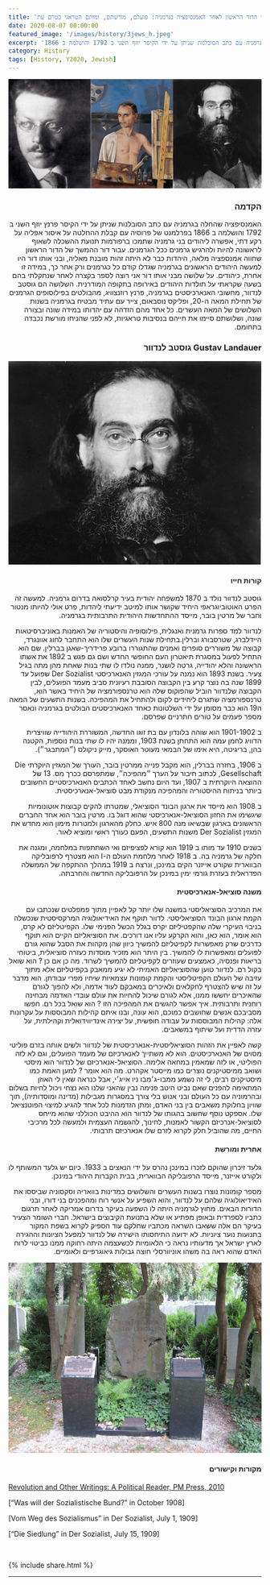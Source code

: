 ```yaml
---
title: 'שלושה יהודים בני הדור הראשון לאחר האמנסיפציה בגרמניה: פועלם, מורשתם, ומותם הטראגי בטרם עת'
date: 2020-08-07 00:00:00
featured_image: '/images/history/3jews_h.jpeg'
excerpt: 'האמנסיפציה שהחלה בגרמניה עם כתב הסובלנות שניתן על ידי הקיסר יוזף השני ב 1792 והושלמה ב 1866' 
category: History
tags: [History, Y2020, Jewish]
---
```


<div class="gallery" data-columns="1">
	<img src="/images/history/3jews_h.jpeg">
	
</div>

<h3 align="right"><strong>הקדמה</strong>
</h3>

<p dir="rtl"> 
האמנסיפציה שהחלה בגרמניה עם כתב הסובלנות שניתן על ידי הקיסר פרנץ יוזף השני ב 1792 והושלמה ב 1866 בפרלמנט של פרוסיה עם קבלת ההחלטה על איסור אפליה על רקע דתי, אפשרה ליהודים בני גרמניה שתמכו ברפורמות תנועת ההשכלה לשאוף לראשונה להיות ולהרגיש גרמנים ככל הגרמנים. עבור דור ההמשך של הדור הראשון שחווה אמנספציה מלאה, היהדות כבר לא היתה זהות מובנת מאליה, ובני אותו דור היו למעשה היהודים הראשונים  בגרמניה שגדלו קודם כל כגרמנים ורק אחר כך, במידה זו אחרת, כיהודים. על שלושה מבני אותו דור אני רוצה לספר בקצרה לאחר שנתקלתי בהם בשעה שקראתי על תולדות היהודים באירופה בתקופה המודרנית. השלושה הם גוסטב לנדוור, מחשובי האנארכיסטים בגרמניה, פרנץ רוזנצוויג, מהבולטים בפילוסופים הגרמנים של תחילת המאה ה-20, ופליקס נוסבאום, צייר עם עתיד מבטיח בגרמניה בשנות השלושים של המאה העשרים. כל אחד מהם הזדהה עם יהדותו במידה שונה ובצורה שונה, ושלושתם סיימו את חייהם בנסיבות טראגיות, לא לפני שהניחו מורשת נכבדה בתחומם.
</p>

<h3 align="right"><strong>גוסטב לנדוור Gustav Landauer</strong></h3>

<div class="gallery" data-columns="1">
	<img src="/images/history/landauer.jpeg">
</div>

<h4 align="right">קורות חייו
</h4>

<p dir="rtl"> 
גוסטב לנדוור נולד ב 1870 למשפחה יהודית בעיר קרלסואה בדרום גרמניה. למעשה זה הפרט האוטוביוגראפי היחיד שקושר אותו למיטב ידיעתי ליהדות, פרט אולי להיותו מנטור וחבר של מרטין בובר, מייסד ההתחדשות היהודית התרבותית בגרמניה.
</p>

<p dir="rtl"> 
לנדוור למד ספרות גרמנית ואנגלית, פילוסופיה והיסטוריה של האמנות באוניברסיטאות היידלברג, שטרסבורג וברלין.בתחילת שנות העשרים שלו הוא התחבר לחוג אוונגרד, קבוצה של משוררים סופרים ואמנים שהתגוררו ברובע פרידריך-שאגן בברלין. שם הוא התחיל לפעול במסגרת תיאטרון העם החופשי החדש ושם גם פגש ב 1892 את אשתו הראשונה והלא יהודייה, גרטה לושנר, ממנה נולדו לו שתי בנות שאחת מהן מתה בגיל צעיר. בשנת 1893 הוא נמנה על עורכי המגזין האנארכיסטי Der Sozialist שפועל עד 1899 שנה בה נוצר קרע בין הקבוצה הסובבת רעיונית סביב מעמד הפועלים, לבין הקבוצה שלנדוור הוביל שהפוקוס שלה הוא טרנספורמציה של היחיד באשר הוא, טרנספורמציה שתגרם ליחידים לקום ולהתחיל את המהפיכה. בשנות התשעים של המאה ה19 הוא כבר מסומן על ידי השלטונות כאחד האנארכיסטים הבולטים בגרמניה ונאסר מספר פעמים על טורים חתרניים שפרסם.
</p>

<p dir="rtl"> 
ב 1901-1902 הוא שוהה בלונדון עם בת זוגו החדשה, המשוררת היהודייה שוויצרית הדוויג לחמן עמה הוא התחתן בשנת 1903, וממנה יהיו לו שתי בנות נוספות, הקטנה בהן, בריגיטה, היא אימו של הבמאי מעוטר האוסקר, מייק ניקולס (״המתבגר״).
</p>

<p dir="rtl"> 
ב 1906, בחזרה בברלין, הוא מקבל פנייה ממרטין בובר, העורך של המגזין היוקרתי Die Gesellschaft, לכתוב חיבור על הערך ״מהפיכה״, שמתפרסם ככרך מס. 13 של ההוצאה היוקרתית ב 1907, ועד היום נחשב לאחד הכתבים האנארכיסטיים החשובים ביותר בניתוח ההיסטוריה והמהפיכה מנקודת מבט סוציאל-אנארכיסטית.
</p>

<p dir="rtl"> 
ב 1908 הוא מייסד את ארגון הבונד הסוציאלי, שמטרתו להקים קבוצות אוטונומיות שיגשימו את החזון הסוציאל-אנארכיסטי שהוא דוגל בו. מרטין בובר הוא אחד החברים הראשונים בארגון שבשיאו מנה 800 איש. כחלק מהארגון ולמטרות מימון הוא מחדש את המגזין Der Sozialist משנות התשעים, הפעם כעורך ראשי ומוציא לאור.
</p>

<p dir="rtl"> 
בשנים 1910 עד מותו ב 1919 הוא קורא לפציפיזם ואי השתתפות במלחמה, ומגנה את חלקה של גרמניה בה. ב 1918 לאחר מלחמת העולם ה-I הוא מצטרף לרפובליקה הבווארית שקורט אייזנר הקים במינכן, ונרצח ב 1919 במהלך ההתקפה של הממשלה הפדראלית בעזרת גורמי ימין במינכן על הרפובליקה החדשה והחרבתה.
</p>

<h4 align="right">משנה סוציאל-אנארכיסטית
</h4>

<p dir="rtl">
את המרכיב הסוציאליסטי במשנה שלו יותר קל לאפיין מתוך פמפלטים שנכתבו עם הקמת ארגון הבונד הסוציאליסטי. לדוור תוקף את האידיאולוגיה המרקסיסטית שנכשלה בניבוי העיקרי שלה שהקפטיליזם יקרס בגלל הכשל הפנימי שלו. הקפיטליזם לא קרס, הוא אומר, הוא כאן, והוא הקרקע עליו אנו דורכים. את הסוציאליזם הקיים הוא תוקף כדרכים שרק מאפשרות לקפיטליזם להמשיך כיוון שהן מקהות את הסבל שהוא גורם לפועלים ומאפשרות לו להמשיך. בין היתר הוא מזכיר מוסדות כעזרה סוציאלית, ביטוחי בריאות ופנסיה, כאמצעים שעוזרים לקפיטליזם להמשיך לשרוד. מה כן אם כן ? הוא שואל בקול רם. לנדוור טוען שהסוציאליזם האמיתי לא יגיע ממאבק בקפיטליזם אלא מתוך עזיבה של העולם הקפיטליסטי והקמת קומונות עצמאיות שיחיו מפרי עבודתן. הוא מדבר על זה שיש להצטרף לחקלאים ולאיכרים במאבקם לעוד אדמה, ולא להפוך לגורם שהאיכרים יחששו ממנו, אלא לגורם שיכול להחיות את עולם עובדי האדמה מבחינה רוחנית ותרבותית.
איך אפשר להגשים את המהפיכה הזו ? הוא שואל בכל רם. חפשו מסביבכם אנשים שחושבים כמוכם, הוא עונה, ובנו איתם קהילות המבוססות על עקרונות אלה: קהילות המבוססות על עבודה חופשית, על יצירה אינדיווידואלית וקהילתית, על עזרה הדדית ועל שיתוף במשאבים.
</p>

<p dir="rtl">
קשה לאפיין את הזהות הסוציאליסטית-אנארכיסטית של לנדוור ולשים אותה בזרם פוליטי מסוים של האנארכיסטים. הוא לא משתייך לאנארכיזם של מעמד הפועלים, וגם לא לזה הפוליטי, או לזה שמאמין במחאה אלימה. הסוציאל-אנארכיזם של לנדוור הוא מיסטי ושואב ממיסטיקנים נוצרים כמו מייסטר אקהרט. מה הוא אומר ? למען האמת כמו מיסטיקנים רבים, לי זה נשמע ממבו-ג׳מבו ניו אייג׳י, אבל כנראה שאין לי האוזן המתאימה להפנים שאם נביט היטב פנימה נבין שהאני שלנו הוא נצחי ויכול לחיות בשלום ובהרמוניה עם כל העולם ובני אנוש בלי צורך במסגרות מגבילות (מדינה ומוסדותיה), תוך שוויון בחלוקת משאבים בין בני האדם, ומתן הזדמנות לכל אחד להגיע למיצוי הפוטנציאל שלו.
אספקט נוסף שחשוב בהגותו של לנדוור הוא ההיבט הכוללני שהוא מייחס לסוציאל-אנרכיזם הקשור לאמנות, לחינוך, להגשמה העצמית ולמעשה לכל מרכיבי החיים, מה שהוביל חלק לקרוא לזרם שלו אנארכיזם תרבותי.
</p>

<h4 align="right">אחרית ומורשת
</h4>

<p dir="rtl"> 
גלעד זיכרון שהוקם לזכרו במינכן נהרס על ידי הנאצים ב 1933. כיום יש גלעד המשותף לו ולקורט אייזנר, מייסד הרפובליקה הבווארית, בבית הקברות היהודי במינכן.
</p>

<p dir="rtl">מספר קומונות נוצרו בשנות העשרים והשלושים במדינות בוואריה וסקסוניה שביססו את האידיאולוגיה שלהם על לנדוור, והוא השפיע על אנשי רוח ומהפכנים בני דורו, ובני הדורות הבאים. מחוץ לגרמניה היתה לו השפעה בעיקר בדרום אמריקה לאחר תרגום כתביו לספרדית ובאופן מפתיע או שלא בתנועת הקיבוצים בישראל. חברי השומר הצעיר בעיקר הם אלה ששאבו השראה מכתביו שחלקם עוד הספיק לקרוא בשפת המקור בתנועות נוער ציוניות. לא ידועה התיחסותו הישירה של לנדוור למפעל הציונות וההגירה לארץ ישראל אך מדעותיו נראה כי הלאומיות לכשעצמה היתה רחוקה ממנו כביטוי לרוח האדם שהוא ראה בה משהו אוניוורסלי חוצה גבולות גיאוגרפיים ולאומיים. </p>


<div class="gallery" data-columns="1">
	<img src="/images/history/landauer2.jpeg">
</div>

<h4 align="right"><strong>מקורות וקישורים</strong></h4>

[Revolution and Other Writings: A Political Reader, PM Press, 2010](https://www.pmpress.org/index.php?l=product_detail&p=161)

[“Was will der Sozialistische Bund?” in October 1908]

[Vom Weg des Sozialismus” in Der Sozialist, July 1, 1909]

[“Die Siedlung” in Der Sozialist, July 15, 1909]



<br>

{% include share.html %} 

---

<!-- <p dir="rtl"> </p> -->
